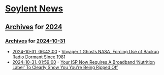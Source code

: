 # [Soylent News](../../../README.md)

## [Archives](../../index.md) for [2024](../index.md)

### [Archives](../../index.md) for [2024-10-31](index.md)

* [2024-10-31, 06:42:00](https://soylentnews.org/article.pl?sid=24/10/30/169208&from=rss) - [Voyager 1 Ghosts NASA, Forcing Use of Backup Radio Dormant Since 1981](https://soylentnews.org/article.pl?sid=24/10/30/169208&from=rss)
* [2024-10-31, 01:59:00](https://soylentnews.org/article.pl?sid=24/10/30/1553213&from=rss) - [Your ISP Now Requires A Broadband ‘Nutrition Label’ To Clearly Show You You’re Being Ripped Off](https://soylentnews.org/article.pl?sid=24/10/30/1553213&from=rss)
